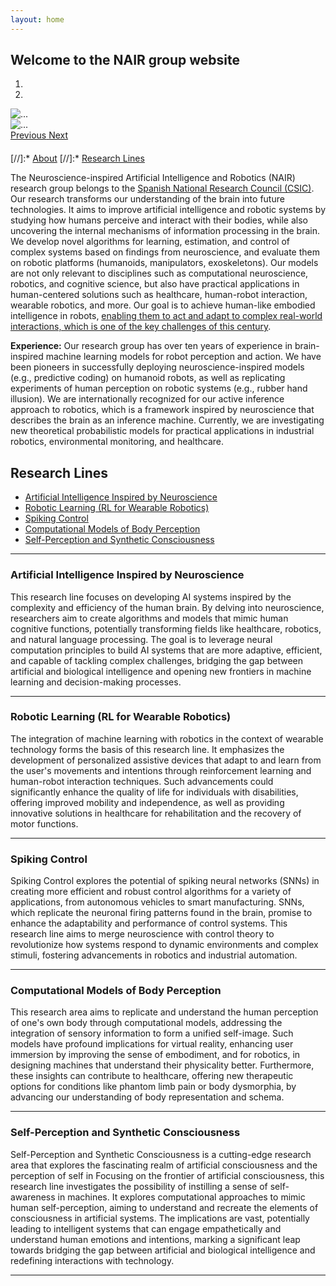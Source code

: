 ```yaml
---
layout: home
---
```



<link rel="stylesheet" href="css/bootstrap-carousel.css">

<style>
.research-line-header {
    cursor: pointer;
    padding: 10px;
    background-color: #f0f0f0;
    border: 1px solid #ccc;
    margin-top: 5px;
}

.research-line-header:hover {
    background-color: #e9e9e9;
}

.research-content {
    padding: 10px;
    border: 1px solid #ddd;
    border-top: none;
}
<style>
#research-lines-nav button {
    margin: 0 10px;
    color: #333;
    background-color: #fff;
    border: 1px solid #ddd;
}

#research-lines-nav button.active {
    color: #fff;
    background-color: #007bff;
    border-color: #007bff;
}

.research-content {
    padding: 20px;
    border: 1px solid #ddd;
    margin-top: 10px;
    display: none; /* Initially hide all */
}

.research-content.active {
    display: block; /* Show active content */
}
</style>

## Welcome to the NAIR group website

<div id="carouselExampleIndicators" class="carousel slide" data-ride="carousel" style = "margin-bottom: 20px;">
  <ol class="carousel-indicators">
    <li data-target="#carouselExampleIndicators" data-slide-to="0" class="active"></li>
    <li data-target="#carouselExampleIndicators" data-slide-to="1"></li>
  </ol>
  <div class="carousel-inner">
    <div class="carousel-item active">
      <img src="/images/home-slider/f.elconfidencial.com_original_42e_f46_45a_42ef4645abb3c89a61db4fd111641a44.jpg" class="d-block w-100" alt="...">
    </div>
    <div class="carousel-item">
      <img src="/images/home-slider/Robots-inventores-imitaran-la-forma-de-crear-herramientas-de-los-humanos-primitivos.jpg" class="d-block w-100" alt="...">
    </div>
  </div>
  <a class="carousel-control-prev" href="#carouselExampleIndicators" role="button" data-slide="prev">
    <span class="carousel-control-prev-icon" aria-hidden="true"></span>
    <span class="sr-only">Previous</span>
  </a>
  <a class="carousel-control-next" href="#carouselExampleIndicators" role="button" data-slide="next">
    <span class="carousel-control-next-icon" aria-hidden="true"></span>
    <span class="sr-only">Next</span>
  </a>
</div>

[//]:* [About](#about)
[//]:* [Research Lines](#research-lines)

The Neuroscience-inspired Artificial Intelligence and Robotics (NAIR) research group belongs to the [Spanish National Research Council (CSIC)](https://www.csic.es/en/csic). Our research transforms our understanding of the brain into future technologies. It aims to improve artificial intelligence and robotic systems by studying how humans perceive and interact with their bodies, while also uncovering the internal mechanisms of information processing in the brain. We develop novel algorithms for learning, estimation, and control of complex systems based on findings from neuroscience, and evaluate them on robotic platforms (humanoids, manipulators, exoskeletons). Our models are not only relevant to disciplines such as computational neuroscience, robotics, and cognitive science, but also have practical applications in human-centered solutions such as healthcare, human-robot interaction, wearable robotics, and more. Our goal is to achieve human-like embodied intelligence in robots, <ins>enabling them to act and adapt to complex real-world interactions, which is one of the key challenges of this century</ins>.

**Experience:** Our research group has over ten years of experience in brain-inspired machine learning models for robot perception and action. We have been pioneers in successfully deploying neuroscience-inspired models (e.g., predictive coding) on humanoid robots, as well as replicating experiments of human perception on robotic systems (e.g., rubber hand illusion). We are internationally recognized for our active inference approach to robotics, which is a framework inspired by neuroscience that describes the brain as an inference machine. Currently, we are investigating new theoretical probabilistic models for practical applications in industrial robotics, environmental monitoring, and healthcare.

## Research Lines

* [Artificial Intelligence Inspired by Neuroscience](#artificial-intelligence-inspired-by-neuroscience)
* [Robotic Learning (RL for Wearable Robotics)](#robotic-learning-rl-for-wearable-robotics)
* [Spiking Control](#spiking-control)
* [Computational Models of Body Perception](#computational-models-of-body-perception)
* [Self-Perception and Synthetic Consciousness](#self-perception-and-synthetic-consciousness)

---

### Artificial Intelligence Inspired by Neuroscience

This research line focuses on developing AI systems inspired by the complexity and efficiency of the human brain. By delving into neuroscience, researchers aim to create algorithms and models that mimic human cognitive functions, potentially transforming fields like healthcare, robotics, and natural language processing. The goal is to leverage neural computation principles to build AI systems that are more adaptive, efficient, and capable of tackling complex challenges, bridging the gap between artificial and biological intelligence and opening new frontiers in machine learning and decision-making processes.

---

### Robotic Learning (RL for Wearable Robotics)

The integration of machine learning with robotics in the context of wearable technology forms the basis of this research line. It emphasizes the development of personalized assistive devices that adapt to and learn from the user's movements and intentions through reinforcement learning and human-robot interaction techniques. Such advancements could significantly enhance the quality of life for individuals with disabilities, offering improved mobility and independence, as well as providing innovative solutions in healthcare for rehabilitation and the recovery of motor functions.

---

### Spiking Control

Spiking Control explores the potential of spiking neural networks (SNNs) in creating more efficient and robust control algorithms for a variety of applications, from autonomous vehicles to smart manufacturing. SNNs, which replicate the neuronal firing patterns found in the brain, promise to enhance the adaptability and performance of control systems. This research line aims to merge neuroscience with control theory to revolutionize how systems respond to dynamic environments and complex stimuli, fostering advancements in robotics and industrial automation.

---

### Computational Models of Body Perception


This research area aims to replicate and understand the human perception of one's own body through computational models, addressing the integration of sensory information to form a unified self-image. Such models have profound implications for virtual reality, enhancing user immersion by improving the sense of embodiment, and for robotics, in designing machines that understand their physicality better. Furthermore, these insights can contribute to healthcare, offering new therapeutic options for conditions like phantom limb pain or body dysmorphia, by advancing our understanding of body representation and schema.

---

### Self-Perception and Synthetic Consciousness


Self-Perception and Synthetic Consciousness is a cutting-edge research area that explores the fascinating realm of artificial consciousness and the perception of self in Focusing on the frontier of artificial consciousness, this research line investigates the possibility of instilling a sense of self-awareness in machines. It explores computational approaches to mimic human self-perception, aiming to understand and recreate the elements of consciousness in artificial systems. The implications are vast, potentially leading to intelligent systems that can engage empathetically and understand human emotions and intentions, marking a significant leap towards bridging the gap between artificial and biological intelligence and redefining interactions with technology.

---

<!--<div id="research-lines-nav">
  <button class="btn btn-light active" onclick="showResearchLine('ai-neuro')">AI Inspired by Neuroscience</button>
  <button class="btn btn-light" onclick="showResearchLine('robotic-learning')">Robotic Learning</button>
  <button class="btn btn-light" onclick="showResearchLine('spiking-control')">Spiking Control</button>
</div>

<div id="ai-neuro" class="research-content">

</div>

<div id="robotic-learning" class="research-content" style="display:none;">

</div>

<div id="spiking-control" class="research-content" style="display:none;">

</div>

<link href="https://stackpath.bootstrapcdn.com/bootstrap/4.3.1/css/bootstrap.min.css" rel="stylesheet">
<script src="https://code.jquery.com/jquery-3.3.1.min.js"></script>
<script src="https://stackpath.bootstrapcdn.com/bootstrap/4.3.1/js/bootstrap.min.js"></script>

<script>
function showResearchLine(id) {
  // Hide all research content divs
  document.querySelectorAll('.research-content').forEach(div => {
    div.style.display = 'none';
  });
  
  // Show the selected one
  document.getElementById(id).style.display = 'block';

  // Update button appearance
  document.querySelectorAll('#research-lines-nav button').forEach(button => {
    button.classList.remove('active');
  });
  document.querySelector('#research-lines-nav button[onclick="showResearchLine(\'' + id + '\')"]').classList.add('active');
}
</script>
-->
